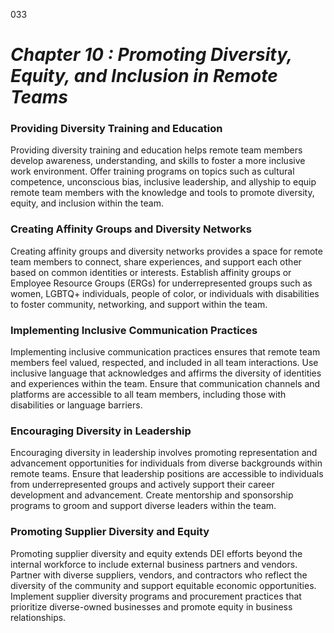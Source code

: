 033


# ***Chapter 10  : Promoting Diversity, Equity, and Inclusion in Remote Teams***


### **Providing Diversity Training and Education**

Providing diversity training and education helps remote team members develop awareness, understanding, and skills to foster a more inclusive work environment. Offer training programs on topics such as cultural competence, unconscious bias, inclusive leadership, and allyship to equip remote team members with the knowledge and tools to promote diversity, equity, and inclusion within the team.

### **Creating Affinity Groups and Diversity Networks**

Creating affinity groups and diversity networks provides a space for remote team members to connect, share experiences, and support each other based on common identities or interests. Establish affinity groups or Employee Resource Groups (ERGs) for underrepresented groups such as women, LGBTQ+ individuals, people of color, or individuals with disabilities to foster community, networking, and support within the team.

### **Implementing Inclusive Communication Practices**

Implementing inclusive communication practices ensures that remote team members feel valued, respected, and included in all team interactions. Use inclusive language that acknowledges and affirms the diversity of identities and experiences within the team. Ensure that communication channels and platforms are accessible to all team members, including those with disabilities or language barriers.

### **Encouraging Diversity in Leadership**

Encouraging diversity in leadership involves promoting representation and advancement opportunities for individuals from diverse backgrounds within remote teams. Ensure that leadership positions are accessible to individuals from underrepresented groups and actively support their career development and advancement. Create mentorship and sponsorship programs to groom and support diverse leaders within the team.

### **Promoting Supplier Diversity and Equity**

Promoting supplier diversity and equity extends DEI efforts beyond the internal workforce to include external business partners and vendors. Partner with diverse suppliers, vendors, and contractors who reflect the diversity of the community and support equitable economic opportunities. Implement supplier diversity programs and procurement practices that prioritize diverse-owned businesses and promote equity in business relationships.

